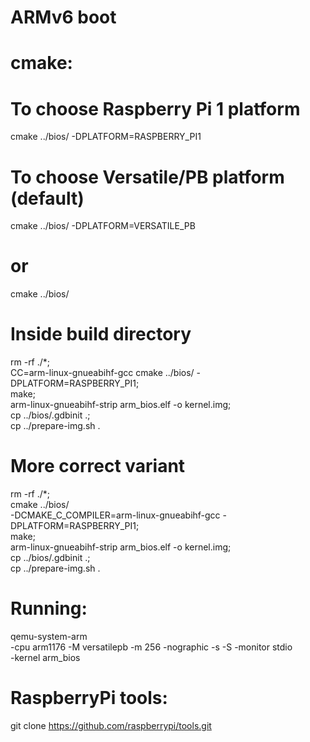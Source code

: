 # ARMv6 boot

# cmake:
# To choose Raspberry Pi 1 platform
cmake ../bios/ -DPLATFORM=RASPBERRY_PI1

# To choose Versatile/PB platform (default)
cmake ../bios/ -DPLATFORM=VERSATILE_PB
# or
cmake ../bios/

# Inside build directory

rm -rf ./*; \
CC=arm-linux-gnueabihf-gcc cmake ../bios/ -DPLATFORM=RASPBERRY_PI1; \
make; \
arm-linux-gnueabihf-strip arm_bios.elf -o kernel.img; \
cp ../bios/.gdbinit .; \
cp ../prepare-img.sh .

# More correct variant
rm -rf ./*; \
cmake ../bios/ \
-DCMAKE_C_COMPILER=arm-linux-gnueabihf-gcc -DPLATFORM=RASPBERRY_PI1; \
make; \
arm-linux-gnueabihf-strip arm_bios.elf -o kernel.img; \
cp ../bios/.gdbinit .; \
cp ../prepare-img.sh .

# Running:
qemu-system-arm \
-cpu arm1176 -M versatilepb -m 256 -nographic -s -S -monitor stdio \
-kernel arm_bios

# RaspberryPi tools:
git clone https://github.com/raspberrypi/tools.git
